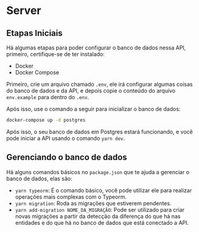# Server

## Etapas Iniciais

Há algumas etapas para poder configurar o banco de dados nessa API, primeiro, certifique-se de ter instalado:

- Docker
- Docker Compose

Primeiro, crie um arquivo chamado `.env`, ele irá configurar algumas coisas do banco de dados e da API,
e depois copie o conteúdo do arquivo `env.example` para dentro do `.env`.

Após isso, use o comando a seguir para inicializar o banco de dados:

```bash
docker-compose up -d postgres
```

Após isso, o seu banco de dados em Postgres estará funcionando, e você pode
iniciar a API usando o comando `yarn dev`.

## Gerenciando o banco de dados

Há alguns comandos básicos no `package.json` que te ajuda a gerenciar o banco de dados, elas são:

- `yarn typeorm`: É o comando básico, você pode utilizar ele para realizar operações mais complexas com o Typeorm.
- `yarn migration`: Roda as migrações que estiverem pendentes.
- `yarn add-migration NOME_DA_MIGRAÇÃO`: Pode ser utilizado para criar novas migrações a partir da detecção da diferença do que há nas entidades e do que há no banco de dados que está conectado a API.
